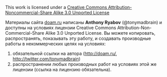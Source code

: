 This work is licensed under a <a href="http://creativecommons.org/licenses/by-nc-sa/3.0/" target="_blank">Creative Commons Attribution-Noncommercial-Share Alike 3.0 Unported License</a>

Материалы сайта <a href="http://doam.ru/" target="_blank">doam.ru</a> написаны **Anthony Ryabov** (@tonymadbrain) и доступны на условиях лицензии Creative Commons Attribution-Non-Commercial-Share Alike 3.0 Unported License. Вы можете копировать, распространять, показывать эту работу, и создавать производные работы в некоммерческих целях на условиях:

1. обязательной ссылки на автора (http://doam.ru/, http://twitter.com/tonymadbrain)
2. распространении любых производных работ на условиях этой же лицензии (ссылка на лицензию обязательна).
